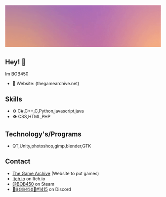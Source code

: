 <h1 align="center">
  <img src="/ezgif-2-55bfe4cca5b0.gif" alt="BOB450" />
</h1>

## Hey! 👋
Im BOB450

- 🧭 Website: (thegamearchive.net)

## Skills
- ⚙️ C#,C++,C,Python,javascript,java
- 👁️ CSS,HTML,PHP

## Technology's/Programs
-   QT,Unity,photoshop,gimp,blender,GTK

## Contact
- [The Game Archive](https://thegamearchive.net/) (Website to put games)
- [Itch.io](https://bob4500.itch.io/) on Itch.io
- [@BOB450](https://steamcommunity.com/id/BOB450/) on Steam
- [🐲𝔹𝕆𝔹𝟜𝟝𝟘🐲#1415](https://discordapp.com/users/277920295833305088) on Discord
